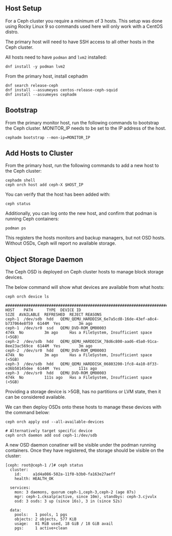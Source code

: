 ## Host Setup

For a Ceph cluster you require a minimum of 3 hosts. This setup was done using Rocky Linux 9 so commands used here will only work with a CentOS distro.

The primary host will need to have SSH access to all other hosts in the Ceph cluster.

All hosts need to have `podman` and `lvm2` installed:

```
dnf install -y podman lvm2
```

From the primary host, install cephadm

```
dnf search release-ceph
dnf install --assumeyes centos-release-ceph-squid
dnf install --assumeyes cephadm
```

## Bootstrap

From the primary monitor host, run the following commands to bootstrap the Ceph cluster. MONITOR_IP needs to be set to the IP address of the host.

```
cephadm bootstrap --mon-ip=MONITOR_IP
```


## Add Hosts to Cluster

From the primary host, run the following commands to add a new host to the Ceph cluster:

```
cephadm shell
ceph orch host add ceph-X $HOST_IP
```

You can verify that the host has been added with:

```
ceph status
```

Additionally, you can log onto the new host, and confirm that podman is running Ceph containers:

```
podman ps
```

This registers the hosts monitors and backup managers, but not OSD hosts. Without OSDs, Ceph will report no available storage.

## Object Storage Daemon

The Ceph OSD is deployed on Ceph cluster hosts to manage block storage devices.

The below command will show what devices are available from what hosts:

```
ceph orch device ls

##########################################################################################################################################################
HOST    PATH      TYPE  DEVICE ID                                                 SIZE  AVAILABLE  REFRESHED  REJECT REASONS
ceph-1  /dev/sdb  hdd   QEMU_QEMU_HARDDISK_6e7a5cd8-16de-43ef-a8c4-b737064e8f59  6144M  Yes        3m ago
ceph-1  /dev/sr0  ssd   QEMU_DVD-ROM_QM00003                                      474k  No         3m ago     Has a FileSystem, Insufficient space (<5GB)
ceph-2  /dev/sdb  hdd   QEMU_QEMU_HARDDISK_78d6c800-aad6-45a0-91ca-8ee23ac569ce  6144M  Yes        3m ago
ceph-2  /dev/sr0  hdd   QEMU_DVD-ROM_QM00003                                      474k  No         3m ago     Has a FileSystem, Insufficient space (<5GB)
ceph-3  /dev/sdb  hdd   QEMU_QEMU_HARDDISK_06803200-1fc8-4a10-8f33-e36b58145dee  6144M  Yes        111s ago
ceph-3  /dev/sr0  hdd   QEMU_DVD-ROM_QM00003                                      474k  No         111s ago   Has a FileSystem, Insufficient space (<5GB)
```

Providing a storage device is >5GB, has no partitions or LVM state, then it can be considered available.

We can then deploy OSDs onto these hosts to manage these devices with the command below:

```
ceph orch apply osd --all-available-devices

# Alternatively target specific device
ceph orch daemon add osd ceph-1:/dev/sdb
```

A new OSD daemon conatiner will be visible under the podman running containers. Once they have registered, the storage should be visible on the cluster:

```
[ceph: root@ceph-1 /]# ceph status
  cluster:
    id:     a1d4a086-502a-11f0-b3b0-fa163e27aeff
    health: HEALTH_OK

  services:
    mon: 3 daemons, quorum ceph-1,ceph-3,ceph-2 (age 87s)
    mgr: ceph-1.cksalp(active, since 10m), standbys: ceph-3.cjvulx
    osd: 3 osds: 3 up (since 16s), 3 in (since 52s)

  data:
    pools:   1 pools, 1 pgs
    objects: 2 objects, 577 KiB
    usage:   81 MiB used, 18 GiB / 18 GiB avail
    pgs:     1 active+clean
```
